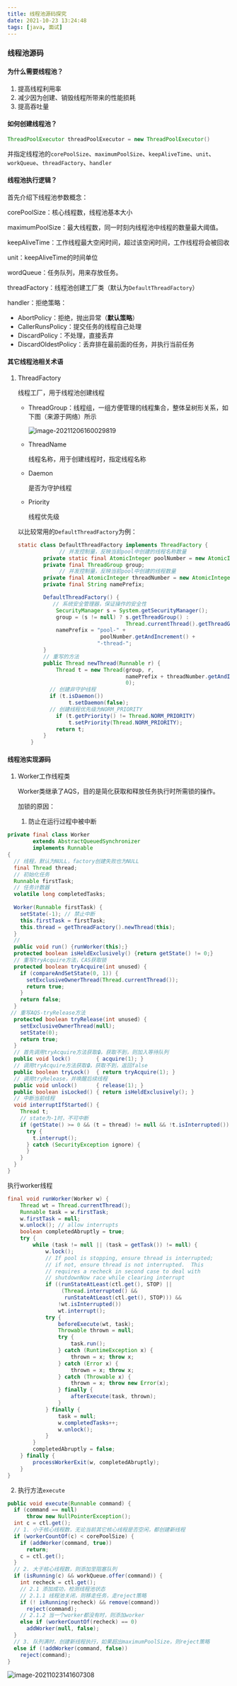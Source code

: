 ```yaml
---
title: 线程池源码探究
date: 2021-10-23 13:24:48
tags: [java, 面试]
---
```


### 线程池源码

#### 为什么需要线程池？

1. 提高线程利用率
2. 减少因为创建、销毁线程所带来的性能损耗
3. 提高吞吐量

#### 如何创建线程池？

```java
ThreadPoolExecutor threadPoolExecutor = new ThreadPoolExecutor()
```

并指定线程池的`corePoolSize`、`maximumPoolSize`、`keepAliveTime`、`unit`、`workQueue`、`threadFactory`、`handler`

#### 线程池执行逻辑？

首先介绍下线程池参数概念：

corePoolSize：核心线程数，线程池基本大小

maximumPoolSize：最大线程数，同一时刻内线程池中线程的数量最大阈值。

keepAliveTime：工作线程最大空闲时间，超过该空闲时间，工作线程将会被回收

unit：keepAliveTime的时间单位

wordQueue：任务队列，用来存放任务。

threadFactory：线程池创建工厂类（默认为`DefaultThreadFactory`）

handler：拒绝策略：

- AbortPolicy：拒绝，抛出异常（**默认策略**）
- CallerRunsPolicy：提交任务的线程自己处理
- DiscardPolicy：不处理，直接丢弃
- DiscardOldestPolicy：丢弃排在最前面的任务，并执行当前任务

#### 其它线程池相关术语

1. ThreadFactory

   线程工厂，用于线程池创建线程

   - ThreadGroup：线程组，一组方便管理的线程集合，整体呈树形关系，如下图（来源于网络）所示

     ![image-20211206160029819](https://tva1.sinaimg.cn/large/008i3skNgy1gx467chs4fj30ns0mmaar.jpg)

   - ThreadName

     线程名称，用于创建线程时，指定线程名称

   - Daemon

     是否为守护线程

   - Priority

     线程优先级

   以比较常用的`DefaultThreadFactory`为例：

   ```java
   static class DefaultThreadFactory implements ThreadFactory {
     			// 并发控制量，反映当前pool中创建的线程名称数量
           private static final AtomicInteger poolNumber = new AtomicInteger(1);
           private final ThreadGroup group;
     			// 并发控制量，反映当前pool中创建的线程数量
           private final AtomicInteger threadNumber = new AtomicInteger(1);
           private final String namePrefix;
   
           DefaultThreadFactory() {
              // 系统安全管理器，保证操作的安全性
               SecurityManager s = System.getSecurityManager();
               group = (s != null) ? s.getThreadGroup() :
                                     Thread.currentThread().getThreadGroup();
               namePrefix = "pool-" +
                             poolNumber.getAndIncrement() +
                            "-thread-";
           }
   		   // 重写的方法
           public Thread newThread(Runnable r) {
               Thread t = new Thread(group, r,
                                     namePrefix + threadNumber.getAndIncrement(),
                                     0);
             // 创建非守护线程  
             if (t.isDaemon())
                   t.setDaemon(false);
             // 创建线程优先级为NORM_PRIORITY
               if (t.getPriority() != Thread.NORM_PRIORITY)
                   t.setPriority(Thread.NORM_PRIORITY);
               return t;
           }
       }
   ```



#### 线程池实现源码

1. Worker工作线程类

   Worker类继承了AQS，目的是简化获取和释放任务执行时所需锁的操作。

   加锁的原因：

   1. 防止在运行过程中被中断

```java
private final class Worker
        extends AbstractQueuedSynchronizer
        implements Runnable
{
  // 线程，默认为NULL，factory创建失败也为NULL
  final Thread thread;
  // 初始化任务
  Runnable firstTask;
  // 任务计数器
  volatile long completedTasks;
  
  Worker(Runnable firstTask) {
    setState(-1); // 禁止中断
    this.firstTask = firstTask;
    this.thread = getThreadFactory().newThread(this);
  }
  // 
  public void run() {runWorker(this);}
  protected boolean isHeldExclusively() {return getState() != 0;}
  // 重写tryAcquire方法，CAS获取锁
  protected boolean tryAcquire(int unused) {
    if (compareAndSetState(0, 1)) {
      setExclusiveOwnerThread(Thread.currentThread());
      return true;
    }
    return false;
  }
 // 重写AQS-tryRelease方法
  protected boolean tryRelease(int unused) {
    setExclusiveOwnerThread(null);
    setState(0);
    return true;
  }
  // 首先调用tryAcquire方法获取🔒，获取不到，则加入等待队列
  public void lock()        { acquire(1); }
  // 调用tryAcquire方法获取🔒，获取不到，返回false
  public boolean tryLock()  { return tryAcquire(1); }
  // 调用tryRelease，并唤醒后续线程
  public void unlock()      { release(1); }
  public boolean isLocked() { return isHeldExclusively(); }
  // 中断当前线程
  void interruptIfStarted() {
    Thread t;
    // state为-1时，不可中断
    if (getState() >= 0 && (t = thread) != null && !t.isInterrupted()) {
      try {
        t.interrupt();
      } catch (SecurityException ignore) {
      }
    }
  }
}
```

执行worker线程

```java
final void runWorker(Worker w) {
    Thread wt = Thread.currentThread();
    Runnable task = w.firstTask;
    w.firstTask = null;
    w.unlock(); // allow interrupts
    boolean completedAbruptly = true;
    try {
        while (task != null || (task = getTask()) != null) {
            w.lock();
            // If pool is stopping, ensure thread is interrupted;
            // if not, ensure thread is not interrupted.  This
            // requires a recheck in second case to deal with
            // shutdownNow race while clearing interrupt
            if ((runStateAtLeast(ctl.get(), STOP) ||
                 (Thread.interrupted() &&
                  runStateAtLeast(ctl.get(), STOP))) &&
                !wt.isInterrupted())
                wt.interrupt();
            try {
                beforeExecute(wt, task);
                Throwable thrown = null;
                try {
                    task.run();
                } catch (RuntimeException x) {
                    thrown = x; throw x;
                } catch (Error x) {
                    thrown = x; throw x;
                } catch (Throwable x) {
                    thrown = x; throw new Error(x);
                } finally {
                    afterExecute(task, thrown);
                }
            } finally {
                task = null;
                w.completedTasks++;
                w.unlock();
            }
        }
        completedAbruptly = false;
    } finally {
        processWorkerExit(w, completedAbruptly);
    }
}
```

2. 执行方法`execute`

```java
public void execute(Runnable command) {
  if (command == null)
      throw new NullPointerException();
  int c = ctl.get();
  // 1. 小于核心线程数，无论当前其它核心线程是否空闲，都创建新线程
  if (workerCountOf(c) < corePoolSize) {
    if (addWorker(command, true))
      return;
    c = ctl.get();
  }
  // 2. 大于核心线程数，则添加至阻塞队列
  if (isRunning(c) && workQueue.offer(command)) {
    int recheck = ctl.get();
    // 2.1 添加成功，检测线程池状态
    // 2.1.1 线程池关闭，则移走任务，走reject策略
    if (! isRunning(recheck) && remove(command))
      reject(command);
    // 2.1.2 当一个worker都没有时，则添加worker
    else if (workerCountOf(recheck) == 0)
      addWorker(null, false);
  }
  // 3. 队列满时，创建新线程执行，如果超出maximumPoolSize，则reject策略
  else if (!addWorker(command, false))
    reject(command); 
}
```

![image-20211023141607308](https://tva1.sinaimg.cn/large/008i3skNgy1gvp7x6wdp4j61qi0s8whx02.jpg)



